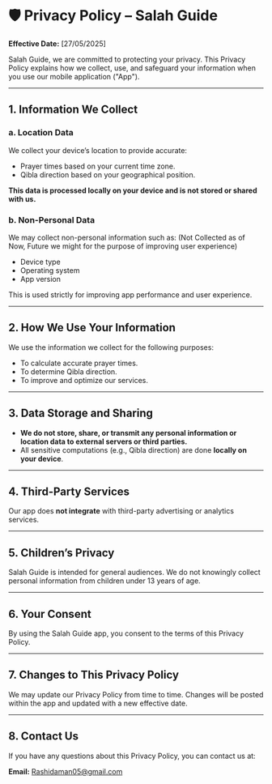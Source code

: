 # 🛡️ Privacy Policy – Salah Guide

**Effective Date:** [27/05/2025]

Salah Guide, we are committed to protecting your privacy. This Privacy Policy explains how we collect, use, and safeguard your information when you use our mobile application ("App").

---

## 1. Information We Collect

### a. Location Data

We collect your device’s location to provide accurate:
- Prayer times based on your current time zone.
- Qibla direction based on your geographical position.

**This data is processed locally on your device and is not stored or shared with us.**

### b. Non-Personal Data

We may collect non-personal information such as: (Not Collected as of Now, Future we might for the purpose of improving user experience)

- Device type
- Operating system
- App version

This is used strictly for improving app performance and user experience.

---

## 2. How We Use Your Information

We use the information we collect for the following purposes:
- To calculate accurate prayer times.
- To determine Qibla direction.
- To improve and optimize our services.

---

## 3. Data Storage and Sharing

- **We do not store, share, or transmit any personal information or location data to external servers or third parties.**
- All sensitive computations (e.g., Qibla direction) are done **locally on your device**.

---

## 4. Third-Party Services

Our app does **not integrate** with third-party advertising or analytics services.

---

## 5. Children’s Privacy

Salah Guide is intended for general audiences. We do not knowingly collect personal information from children under 13 years of age.

---

## 6. Your Consent

By using the Salah Guide app, you consent to the terms of this Privacy Policy.

---

## 7. Changes to This Privacy Policy

We may update our Privacy Policy from time to time. Changes will be posted within the app and updated with a new effective date.

---

## 8. Contact Us

If you have any questions about this Privacy Policy, you can contact us at:

**Email:** Rashidaman05@gmail.com
